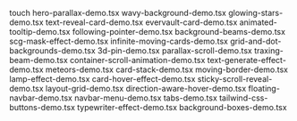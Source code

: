touch hero-parallax-demo.tsx wavy-background-demo.tsx glowing-stars-demo.tsx text-reveal-card-demo.tsx evervault-card-demo.tsx animated-tooltip-demo.tsx following-pointer-demo.tsx background-beams-demo.tsx scg-mask-effect-demo.tsx infinite-moving-cards-demo.tsx grid-and-dot-backgrounds-demo.tsx 3d-pin-demo.tsx parallax-scroll-demo.tsx traxing-beam-demo.tsx container-scroll-animation-demo.tsx text-generate-effect-demo.tsx meteors-demo.tsx card-stack-demo.tsx moving-border-demo.tsx lamp-effect-demo.tsx card-hover-effect-demo.tsx sticky-scroll-reveal-demo.tsx layout-grid-demo.tsx direction-aware-hover-demo.tsx floating-navbar-demo.tsx navbar-menu-demo.tsx tabs-demo.tsx tailwind-css-buttons-demo.tsx typewriter-effect-demo.tsx background-boxes-demo.tsx
      
